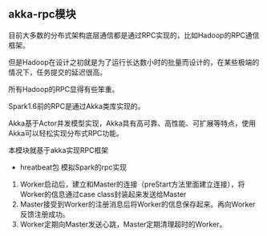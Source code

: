 ## akka-rpc模块
目前大多数的分布式架构底层通信都是通过RPC实现的，比如Hadoop的RPC通信框架。

但是Hadoop在设计之初就是为了运行长达数小时的批量而设计的，在某些极端的情况下，任务提交的延迟很高。

所有Hadoop的RPC显得有些笨重。

Spark1.6前的RPC是通过Akka类库实现的。

Akka基于Actor并发模型实现，Akka具有高可靠、高性能、可扩展等特点，使用Akka可以轻松实现分布式RPC功能。

本模块就基于akka实现RPC框架

* hreatbeat包
模拟Spark的rpc实现
1. Worker启动后，建立和Master的连接（preStart方法里面建立连接），将Worker的信息通过case class封装起来发送给Master
2. Master接受到Worker的注册消息后将Worker的信息保存起来。再向Worker反馈注册成功。
3. Worker定期向Master发送心跳，Master定期清理超时的Worker。
